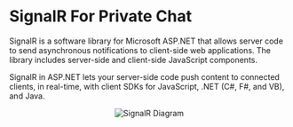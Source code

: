 # SignalR For Private Chat

SignalR is a software library for Microsoft ASP.NET that allows server code to send asynchronous notifications to client-side web applications. The library includes server-side and client-side JavaScript components.

SignalR in ASP.NET lets your server-side code push content to connected clients, in real-time, with client SDKs for JavaScript, .NET (C#, F#, and VB), and Java.



<p align="center"><img src="https://i.stack.imgur.com/qAlCO.jpg"  alt="SignalR Diagram" /></p>
